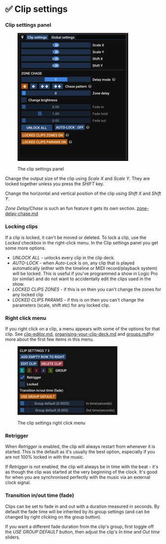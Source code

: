 # ✅ Clip settings

### Clip settings panel

<figure><img src="../.gitbook/assets/clip-settings-clip-settings-panel" alt="" width="357"><figcaption><p>The clip settings panel</p></figcaption></figure>

Change the output size of the clip using _Scale X_ and _Scale Y_. They are locked together unless you press the _SHIFT_ key.&#x20;

Change the horizontal and vertical position of the clip using _Shift X_ and _Shift Y_.

_Zone Delay/Chase_ is such an fun feature it gets its own section. [zone-delay-chase.md](zone-delay-chase.md "mention")

### Locking clips

If a clip is locked, it can't be moved or deleted. To lock a clip, use the _Locked_ checkbox in the right-click menu. In the Clip settings panel you get some more options.

* _UNLOCK ALL -_ unlocks every clip in the clip deck.&#x20;
* _AUTO-LOCK_ - when _Auto-Lock_ is on, any clip that is played automatically (either with the timeline or MIDI record/playback system) will be locked. This is useful if you've programmed a show in Logic Pro (or similar) and do not want to accidentally edit the clips used in the show.&#x20;
* _LOCKED CLIPS ZONES_ - if this is on then you can't change the zones for any locked clip
* _LOCKED CLIPS PARAMS_ - if this is on then you can't change the parameters (scale, shift etc) for any locked clip.&#x20;

### Right click menu

If you right click on a clip, a menu appears with some of the options for that clip. See [clip-editor.md](../designing-content/clip-editor.md "mention"), [organising-your-clip-deck.md](../designing-content/organising-your-clip-deck.md "mention") and [groups.md](groups.md "mention")for more about the first few items in this menu.&#x20;

<figure><img src="../.gitbook/assets/Screenshot 2025-01-14 at 11.22.48.png" alt="" width="322"><figcaption><p>The clip settings right click menu</p></figcaption></figure>

### Retrigger

When _Retrigger_ is enabled, the clip will always restart from whenever it is started. This is the default as it's usually the best option, especially if you are not 100% locked in with the music.&#x20;

If _Retrigger_ is not enabled, the clip will always be in time with the beat - it's as though the clip was started at the very beginning of the clock. It's good for when you are synchronised perfectly with the music via an external clock signal. &#x20;

### Transition in/out time (fade)

Clips can be set to fade in and out with a duration measured in seconds. By default the fade time will be inherited by its group settings (and can be changed by right clicking on the group button).&#x20;

If you want a different fade duration from the clip's group, first toggle off the _USE GROUP DEFAULT_ button, then adjust the clip's _In time_ and _Out time_ sliders.&#x20;





